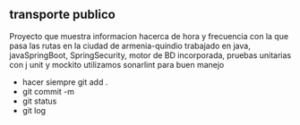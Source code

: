 ## transporte publico
Proyecto que muestra informacion hacerca de hora y frecuencia con la que pasa las rutas  en la ciudad de armenia-quindio 
trabajado en java, javaSpringBoot, SpringSecurity, motor de BD  incorporada, pruebas unitarias con j unit y mockito  utilizamos sonarlint para buen manejo  


- hacer siempre  git add .
- git  commit -m
- git status
- git log 
